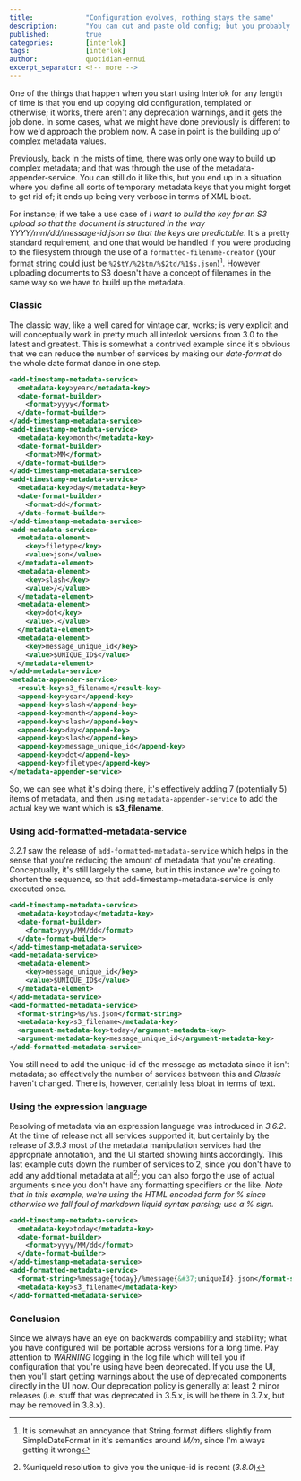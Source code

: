 ```yaml
---
title:             "Configuration evolves, nothing stays the same"
description:       "You can cut and paste old config; but you probably should investigate new features"
published:         true
categories:        [interlok]
tags:              [interlok]
author:            quotidian-ennui
excerpt_separator: <!-- more -->
---
```


One of the things that happen when you start using Interlok for any length of time is that you end up copying old configuration, templated or otherwise; it works, there aren't any deprecation warnings, and it gets the job done. In some cases, what we might have done previously is different to how we'd approach the problem now. A case in point is the building up of complex metadata values.

<!-- more -->

Previously, back in the mists of time, there was only one way to build up complex metadata; and that was through the use of the metadata-appender-service. You can still do it like this, but you end up in a situation where you define all sorts of temporary metadata keys that you might forget to get rid of; it ends up being very verbose in terms of XML bloat.

For instance; if we take a use case of _I want to build the key for an S3 upload so that the document is structured in the way YYYY/mm/dd/message-id.json so that the keys are predictable_. It's a pretty standard requirement, and one that would be handled if you were producing to the filesystem through the use of a `formatted-filename-creator` (your format string could just be `%2$tY/%2$tm/%$2td/%1$s.json`)[^1]. However uploading documents to S3 doesn't have a concept of filenames in the same way so we have to build up the metadata.

### Classic

The classic way, like a well cared for vintage car, works; is very explicit and will conceptually work in pretty much all interlok versions from 3.0 to the latest and greatest. This is somewhat a contrived example since it's obvious that we can reduce the number of services by making our _date-format_ do the whole date format dance in one step.

```xml
<add-timestamp-metadata-service>
  <metadata-key>year</metadata-key>
  <date-format-builder>
    <format>yyyy</format>
  </date-format-builder>
</add-timestamp-metadata-service>
<add-timestamp-metadata-service>
  <metadata-key>month</metadata-key>
  <date-format-builder>
    <format>MM</format>
  </date-format-builder>
</add-timestamp-metadata-service>
<add-timestamp-metadata-service>
  <metadata-key>day</metadata-key>
  <date-format-builder>
    <format>dd</format>
  </date-format-builder>
</add-timestamp-metadata-service>
<add-metadata-service>
  <metadata-element>
    <key>filetype</key>
    <value>json</value>
  </metadata-element>
  <metadata-element>
    <key>slash</key>
    <value>/</value>
  </metadata-element>
  <metadata-element>
    <key>dot</key>
    <value>.</value>
  </metadata-element>
  <metadata-element>
    <key>message_unique_id</key>
    <value>$UNIQUE_ID$</value>
  </metadata-element>
</add-metadata-service>
<metadata-appender-service>
  <result-key>s3_filename</result-key>
  <append-key>year</append-key>
  <append-key>slash</append-key>
  <append-key>month</append-key>
  <append-key>slash</append-key>
  <append-key>day</append-key>
  <append-key>slash</append-key>
  <append-key>message_unique_id</append-key>
  <append-key>dot</append-key>
  <append-key>filetype</append-key>
</metadata-appender-service>
```

So, we can see what it's doing there, it's effectively adding 7 (potentially 5) items of metadata, and then using `metadata-appender-service` to add the actual key we want which is __s3_filename__.

### Using add-formatted-metadata-service

_3.2.1_ saw the release of `add-formatted-metadata-service` which helps in the sense that you're reducing the amount of metadata that you're creating. Conceptually, it's still largely the same, but in this instance we're going to shorten the sequence, so that add-timestamp-metadata-service is only executed once.

```xml
<add-timestamp-metadata-service>
  <metadata-key>today</metadata-key>
  <date-format-builder>
    <format>yyyy/MM/dd</format>
  </date-format-builder>
</add-timestamp-metadata-service>
<add-metadata-service>
  <metadata-element>
    <key>message_unique_id</key>
    <value>$UNIQUE_ID$</value>
  </metadata-element>
</add-metadata-service>
<add-formatted-metadata-service>
  <format-string>%s/%s.json</format-string>
  <metadata-key>s3_filename</metadata-key>
  <argument-metadata-key>today</argument-metadata-key>
  <argument-metadata-key>message_unique_id</argument-metadata-key>
</add-formatted-metadata-service>
```

You still need to add the unique-id of the message as metadata since it isn't metadata; so effectively the number of services between this and _Classic_ haven't changed. There is, however, certainly less bloat in terms of text.

### Using the expression language

Resolving of metadata via an expression language was introduced in _3.6.2_. At the time of release not all services supported it, but certainly by the release of _3.6.3_ most of the metadata manipulation services had the appropriate annotation, and the UI started showing hints accordingly. This last example cuts down the number of services to 2, since you don't have to add any additional metadata at all[^2]; you can also forgo the use of actual arguments since you don't have any formatting specifiers or the like. _Note that in this example, we're using the HTML encoded form for % since otherwise we fall foul of markdown liquid syntax parsing; use a % sign._

```xml
<add-timestamp-metadata-service>
  <metadata-key>today</metadata-key>
  <date-format-builder>
    <format>yyyy/MM/dd</format>
  </date-format-builder>
</add-timestamp-metadata-service>
<add-formatted-metadata-service>
  <format-string>%message{today}/%message{&#37;uniqueId}.json</format-string>
  <metadata-key>s3_filename</metadata-key>
</add-formatted-metadata-service>
```

### Conclusion

Since we always have an eye on backwards compability and stability; what you have configured will be portable across versions for a long time. Pay attention to _WARNING_ logging in the log file which will tell you if configuration that you're using have been deprecated. If you use the UI, then you'll start getting warnings about the use of deprecated components directly in the UI now. Our deprecation policy is generally at least 2 minor releases (i.e. stuff that was deprecated in 3.5.x, is will be there in 3.7.x, but may be removed in 3.8.x).


[^1]: It is somewhat an annoyance that String.format differs slightly from SimpleDateFormat in it's semantics around _M/m_, since I'm always getting it wrong
[^2]: %uniqueId resolution to give you the unique-id is recent (_3.8.0_)